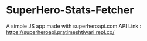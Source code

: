 # SuperHero-Stats-Fetcher

A simple JS app made with superheroapi.com API
Link : https://superheroapi.pratimeshtiwari.repl.co/
